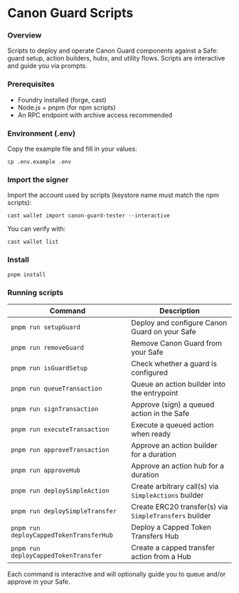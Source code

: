 # Canon Guard Scripts

### Overview
Scripts to deploy and operate Canon Guard components against a Safe: guard setup, action builders, hubs, and utility flows. Scripts are interactive and guide you via prompts.

### Prerequisites
- Foundry installed (forge, cast)
- Node.js + pnpm (for npm scripts)
- An RPC endpoint with archive access recommended

### Environment (.env)
Copy the example file and fill in your values:

```
cp .env.example .env
```

### Import the signer
Import the account used by scripts (keystore name must match the npm scripts):

```
cast wallet import canon-guard-tester --interactive
```

You can verify with:
```
cast wallet list
```

### Install
```
pnpm install
```

### Running scripts

| Command | Description |
| --- | --- |
| `pnpm run setupGuard` | Deploy and configure Canon Guard on your Safe |
| `pnpm run removeGuard` | Remove Canon Guard from your Safe |
| `pnpm run isGuardSetup` | Check whether a guard is configured |
| `pnpm run queueTransaction` | Queue an action builder into the entrypoint |
| `pnpm run signTransaction` | Approve (sign) a queued action in the Safe |
| `pnpm run executeTransaction` | Execute a queued action when ready |
| `pnpm run approveTransaction` | Approve an action builder for a duration |
| `pnpm run approveHub` | Approve an action hub for a duration |
| `pnpm run deploySimpleAction` | Create arbitrary call(s) via `SimpleActions` builder |
| `pnpm run deploySimpleTransfer` | Create ERC20 transfer(s) via `SimpleTransfers` builder |
| `pnpm run deployCappedTokenTransferHub` | Deploy a Capped Token Transfers Hub |
| `pnpm run deployCappedTokenTransfer` | Create a capped transfer action from a Hub |

Each command is interactive and will optionally guide you to queue and/or approve in your Safe.
